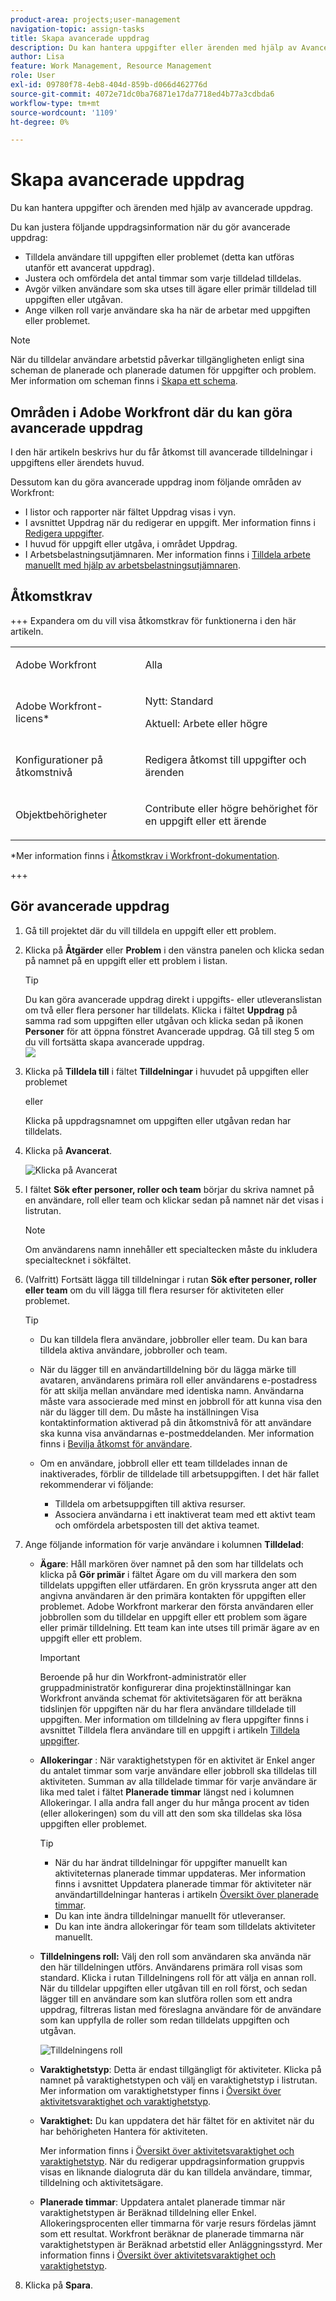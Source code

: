 ```yaml
---
product-area: projects;user-management
navigation-topic: assign-tasks
title: Skapa avancerade uppdrag
description: Du kan hantera uppgifter eller ärenden med hjälp av Avancerade uppdrag.
author: Lisa
feature: Work Management, Resource Management
role: User
exl-id: 09780f78-4eb8-404d-859b-d066d462776d
source-git-commit: 4072e71dc0ba76871e17da7718ed4b77a3cdbda6
workflow-type: tm+mt
source-wordcount: '1109'
ht-degree: 0%

---
```


# Skapa avancerade uppdrag

<!-- Audited: 07/2024-->

Du kan hantera uppgifter och ärenden med hjälp av avancerade uppdrag.

Du kan justera följande uppdragsinformation när du gör avancerade uppdrag:

* Tilldela användare till uppgiften eller problemet (detta kan utföras utanför ett avancerat uppdrag).
* Justera och omfördela det antal timmar som varje tilldelad tilldelas.
* Avgör vilken användare som ska utses till ägare eller primär tilldelad till uppgiften eller utgåvan.
* Ange vilken roll varje användare ska ha när de arbetar med uppgiften eller problemet.
  <!--* <span class="preview">Override the billing rate for a job role.</span>-->

>[!NOTE]
>
>När du tilldelar användare arbetstid påverkar tillgängligheten enligt sina scheman de planerade och planerade datumen för uppgifter och problem. Mer information om scheman finns i [Skapa ett schema](../../../administration-and-setup/set-up-workfront/configure-timesheets-schedules/create-schedules.md).

## Områden i Adobe Workfront där du kan göra avancerade uppdrag

I den här artikeln beskrivs hur du får åtkomst till avancerade tilldelningar i uppgiftens eller ärendets huvud.

Dessutom kan du göra avancerade uppdrag inom följande områden av Workfront:

* I listor och rapporter när fältet Uppdrag visas i vyn.
* I avsnittet Uppdrag när du redigerar en uppgift. Mer information finns i [Redigera uppgifter](../../../manage-work/tasks/manage-tasks/edit-tasks.md).
* I huvud för uppgift eller utgåva, i området Uppdrag.
* I Arbetsbelastningsutjämnaren. Mer information finns i [Tilldela arbete manuellt med hjälp av arbetsbelastningsutjämnaren](../../../resource-mgmt/workload-balancer/assign-work-in-workload-balancer-manually.md).

## Åtkomstkrav

+++ Expandera om du vill visa åtkomstkrav för funktionerna i den här artikeln.

<table style="table-layout:auto"> 
 <col> 
 <col> 
 <tbody> 
  <tr> 
   <td role="rowheader">Adobe Workfront</td> 
   <td> <p>Alla</p> </td> 
  </tr> 
  <tr> 
   <td role="rowheader">Adobe Workfront-licens*</td> 
   <td> <p>Nytt: Standard</p>
    <p>Aktuell: Arbete eller högre</p> </td> 
  </tr> 
  <tr> 
   <td role="rowheader">Konfigurationer på åtkomstnivå</td> 
   <td> <p>Redigera åtkomst till uppgifter och ärenden</p>  </td> 
  </tr> 
  <tr> 
   <td role="rowheader">Objektbehörigheter</td> 
   <td> <p>Contribute eller högre behörighet för en uppgift eller ett ärende</p>  </td> 
  </tr> 
 </tbody> 
</table>

*Mer information finns i [Åtkomstkrav i Workfront-dokumentation](/help/quicksilver/administration-and-setup/add-users/access-levels-and-object-permissions/access-level-requirements-in-documentation.md).

+++

## Gör avancerade uppdrag

1. Gå till projektet där du vill tilldela en uppgift eller ett problem.
1. Klicka på **Åtgärder** eller **Problem** i den vänstra panelen och klicka sedan på namnet på en uppgift eller ett problem i listan.

   >[!TIP]
   >
   >Du kan göra avancerade uppdrag direkt i uppgifts- eller utleveranslistan om två eller flera personer har tilldelats. Klicka i fältet **Uppdrag** på samma rad som uppgiften eller utgåvan och klicka sedan på ikonen **Personer** för att öppna fönstret Avancerade uppdrag. Gå till steg 5 om du vill fortsätta skapa avancerade uppdrag.\
   >![](assets/nwe-advanced-assignments-350x55.png)
   >

1. Klicka på **Tilldela till** i fältet **Tilldelningar** i huvudet på uppgiften eller problemet

   eller

   Klicka på uppdragsnamnet om uppgiften eller utgåvan redan har tilldelats.

1. Klicka på **Avancerat**.

   <span class="preview">![Klicka på Avancerat](assets/assignments-box-in-task-header.png)</span>

1. I fältet **Sök efter personer, roller och team** börjar du skriva namnet på en användare, roll eller team och klickar sedan på namnet när det visas i listrutan.

   >[!NOTE]
   >
   >Om användarens namn innehåller ett specialtecken måste du inkludera specialtecknet i sökfältet.

1. (Valfritt) Fortsätt lägga till tilldelningar i rutan **Sök efter personer, roller eller team** om du vill lägga till flera resurser för aktiviteten eller problemet.

   >[!TIP]
   >
   >* Du kan tilldela flera användare, jobbroller eller team. Du kan bara tilldela aktiva användare, jobbroller och team.
   >
   >
   >* När du lägger till en användartilldelning bör du lägga märke till avataren, användarens primära roll eller användarens e-postadress för att skilja mellan användare med identiska namn.
   >Användarna måste vara associerade med minst en jobbroll för att kunna visa den när du lägger till dem.
   >Du måste ha inställningen Visa kontaktinformation aktiverad på din åtkomstnivå för att användare ska kunna visa användarnas e-postmeddelanden. Mer information finns i [Bevilja åtkomst för användare](../../../administration-and-setup/add-users/configure-and-grant-access/grant-access-other-users.md).
   >
   >
   >* Om en användare, jobbroll eller ett team tilldelades innan de inaktiverades, förblir de tilldelade till arbetsuppgiften. I det här fallet rekommenderar vi följande:
   >   
   >   * Tilldela om arbetsuppgiften till aktiva resurser.
   >   * Associera användarna i ett inaktiverat team med ett aktivt team och omfördela arbetsposten till det aktiva teamet.
   >

   <!-- SHOULD BE THIRD BULLET POINT IN TIP TABLE WHEN THIS FEATURE IS RELEASED 
    * <span class="preview">When adding a job role assignment, you can search for the job role or location. Select the System/Default Job Role to use the default billing rate for the assignment, or select a Rate Card Job Role to override the rate at the assignment level. For more information on rate cards, see [Manage rate cards](/help/quicksilver/administration-and-setup/set-up-workfront/configure-system-defaults/manage-rate-cards.md).</span>
    -->

1. Ange följande information för varje användare i kolumnen **Tilldelad**:


   * **Ägare**: Håll markören över namnet på den som har tilldelats och klicka på **Gör primär** i fältet Ägare om du vill markera den som tilldelats uppgiften eller utfärdaren. En grön kryssruta anger att den angivna användaren är den primära kontakten för uppgiften eller problemet. Adobe Workfront markerar den första användaren eller jobbrollen som du tilldelar en uppgift eller ett problem som ägare eller primär tilldelning. Ett team kan inte utses till primär ägare av en uppgift eller ett problem.

     >[!IMPORTANT]
     >
     >Beroende på hur din Workfront-administratör eller gruppadministratör konfigurerar dina projektinställningar kan Workfront använda schemat för aktivitetsägaren för att beräkna tidslinjen för uppgiften när du har flera användare tilldelade till uppgiften. Mer information om tilldelning av flera uppgifter finns i avsnittet Tilldela flera användare till en uppgift i artikeln [Tilldela uppgifter](../../../manage-work/tasks/assign-tasks/assign-tasks.md).

   * **Allokeringar** : När varaktighetstypen för en aktivitet är Enkel anger du antalet timmar som varje användare eller jobbroll ska tilldelas till aktiviteten. Summan av alla tilldelade timmar för varje användare är lika med talet i fältet **Planerade timmar** längst ned i kolumnen Allokeringar. I alla andra fall anger du hur många procent av tiden (eller allokeringen) som du vill att den som ska tilldelas ska lösa uppgiften eller problemet.

     >[!TIP]
     >   
     >   * När du har ändrat tilldelningar för uppgifter manuellt kan aktiviteternas planerade timmar uppdateras. Mer information finns i avsnittet Uppdatera planerade timmar för aktiviteter när användartilldelningar hanteras i artikeln [Översikt över planerade timmar](../../../manage-work/tasks/task-information/planned-hours.md).
     >   * Du kan inte ändra tilldelningar manuellt för utleveranser.
     >   * Du kan inte ändra allokeringar för team som tilldelats aktiviteter manuellt.

   * **Tilldelningens roll:** Välj den roll som användaren ska använda när den här tilldelningen utförs.  Användarens primära roll visas som standard. Klicka i rutan Tilldelningens roll för att välja en annan roll.  När du tilldelar uppgiften eller utgåvan till en roll först, och sedan lägger till en användare som kan slutföra rollen som ett andra uppdrag, filtreras listan med föreslagna användare för de användare som kan uppfylla de roller som redan tilldelats uppgiften och utgåvan.

     ![Tilldelningens roll](assets/advanced-assignments-select-role.png)

   <!--<div class="preview">

   * **Location**: The location comes from the rate card, if a rate card attached to the project uses locations with the job roles. The location can't be changed. 

   * **Billing Rates**: The billing rate for a user comes from the system rate for the user or their associated job role. The billing rate for a job role comes from the system rate or from the rate card, if a rate card is attached to the project. Existing billing rates are not displayed in this field. Click in the field to change the billing rate for this specific task assignment.

   </div>-->

   * **Varaktighetstyp**: Detta är endast tillgängligt för aktiviteter. Klicka på namnet på varaktighetstypen och välj en varaktighetstyp i listrutan. Mer information om varaktighetstyper finns i [Översikt över aktivitetsvaraktighet och varaktighetstyp](../../../manage-work/tasks/taskdurtn/task-duration-and-duration-type.md).

   * **Varaktighet:** Du kan uppdatera det här fältet för en aktivitet när du har behörigheten Hantera för aktiviteten.

     Mer information finns i [Översikt över aktivitetsvaraktighet och varaktighetstyp](../../../manage-work/tasks/taskdurtn/task-duration-and-duration-type.md). När du redigerar uppdragsinformation gruppvis visas en liknande dialogruta där du kan tilldela användare, timmar, tilldelning och aktivitetsägare.

   * **Planerade timmar**: Uppdatera antalet planerade timmar när varaktighetstypen är Beräknad tilldelning eller Enkel. Allokeringsprocenten eller timmarna för varje resurs fördelas jämnt som ett resultat. Workfront beräknar de planerade timmarna när varaktighetstypen är Beräknad arbetstid eller Anläggningsstyrd. Mer information finns i [Översikt över aktivitetsvaraktighet och varaktighetstyp](../../../manage-work/tasks/taskdurtn/task-duration-and-duration-type.md).


1. Klicka på **Spara**.
